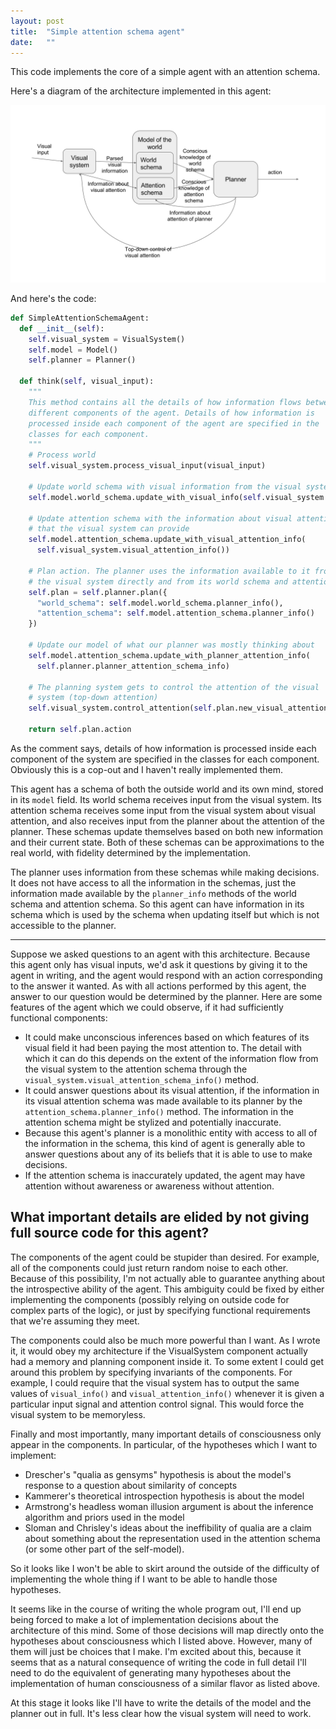 ```yaml
---
layout: post
title:  "Simple attention schema agent"
date:   ""
---
```


This code implements the core of a simple agent with an attention schema.

Here's a diagram of the architecture implemented in this agent:

![architecture of simple attention schema agent](simple.svg)

And here's the code:

```python
def SimpleAttentionSchemaAgent:
  def __init__(self):
    self.visual_system = VisualSystem()
    self.model = Model()
    self.planner = Planner()

  def think(self, visual_input):
    """
    This method contains all the details of how information flows between
    different components of the agent. Details of how information is
    processed inside each component of the agent are specified in the
    classes for each component.
    """
    # Process world
    self.visual_system.process_visual_input(visual_input)

    # Update world schema with visual information from the visual system.
    self.model.world_schema.update_with_visual_info(self.visual_system.visual_info())

    # Update attention schema with the information about visual attention
    # that the visual system can provide
    self.model.attention_schema.update_with_visual_attention_info(
      self.visual_system.visual_attention_info())

    # Plan action. The planner uses the information available to it from
    # the visual system directly and from its world schema and attention schema.
    self.plan = self.planner.plan({
      "world_schema": self.model.world_schema.planner_info(),
      "attention_schema": self.model.attention_schema.planner_info()
    })

    # Update our model of what our planner was mostly thinking about
    self.model.attention_schema.update_with_planner_attention_info(
      self.planner.planner_attention_schema_info)

    # The planning system gets to control the attention of the visual
    # system (top-down attention)
    self.visual_system.control_attention(self.plan.new_visual_attention)

    return self.plan.action
```

As the comment says, details of how information is processed inside each component of the system are specified in the classes for each component. Obviously this is a cop-out and I haven't really implemented them.

This agent has a schema of both the outside world and its own mind, stored in its `model` field. Its world schema receives input from the visual system. Its attention schema receives some input from the visual system about visual attention, and also receives input from the planner about the attention of the planner. These schemas update themselves based on both new information and their current state. Both of these schemas can be approximations to the real world, with fidelity determined by the implementation.

The planner uses information from these schemas while making decisions. It does not have access to all the information in the schemas, just the information made available by the `planner_info` methods of the world schema and attention schema. So this agent can have information in its schema which is used by the schema when updating itself but which is not accessible to the planner.

---

Suppose we asked questions to an agent with this architecture. Because this agent only has visual inputs, we'd ask it questions by giving it to the agent in writing, and the agent would respond with an action corresponding to the answer it wanted. As with all actions performed by this agent, the answer to our question would be determined by the planner. Here are some features of the agent which we could observe, if it had sufficiently functional components:

- It could make unconscious inferences based on which features of its visual field it had been paying the most attention to. The detail with which it can do this depends on the extent of the information flow from the visual system to the attention schema through the `visual_system.visual_attention_schema_info()` method.
- It could answer questions about its visual attention, if the information in its visual attention schema was made available to its planner by the `attention_schema.planner_info()` method. The information in the attention schema might be stylized and potentially inaccurate.
- Because this agent's planner is a monolithic entity with access to all of the information in the schema, this kind of agent is generally able to answer questions about any of its beliefs that it is able to use to make decisions.
- If the attention schema is inaccurately updated, the agent may have attention without awareness or awareness without attention.

## What important details are elided by not giving full source code for this agent?

The components of the agent could be stupider than desired. For example, all of the components could just return random noise to each other. Because of this possibility, I'm not actually able to guarantee anything about the introspective ability of the agent. This ambiguity could be fixed by either implementing the components (possibly relying on outside code for complex parts of the logic), or just by specifying functional requirements that we're assuming they meet.

The components could also be much more powerful than I want. As I wrote it, it would obey my architecture if the VisualSystem component actually had a memory and planning component inside it. To some extent I could get around this problem by specifying invariants of the components. For example, I could require that the visual system has to output the same values of `visual_info()` and `visual_attention_info()` whenever it is given a particular input signal and attention control signal. This would force the visual system to be memoryless.

Finally and most importantly, many important details of consciousness only appear in the components. In particular, of the hypotheses which I want to implement:

- Drescher's "qualia as gensyms" hypothesis is about the model's response to a question about similarity of concepts
- Kammerer's theoretical introspection hypothesis is about the model
- Armstrong's headless woman illusion argument is about the inference algorithm and priors used in the model
- Sloman and Chrisley's ideas about the ineffibility of qualia are a claim about something about the representation used in the attention schema (or some other part of the self-model).

So it looks like I won't be able to skirt around the outside of the difficulty of implementing the whole thing if I want to be able to handle those hypotheses.

It seems like in the course of writing the whole program out, I'll end up being forced to make a lot of implementation decisions about the architecture of this mind. Some of those decisions will map directly onto the hypotheses about consciousness which I listed above. However, many of them will just be choices that I make. I'm excited about this, because it seems that as a natural consequence of writing the code in full detail I'll need to do the equivalent of generating many hypotheses about the implementation of human consciousness of a similar flavor as listed above.

At this stage it looks like I'll have to write the details of the model and the planner out in full. It's less clear how the visual system will need to work.
